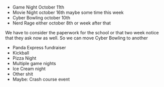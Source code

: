 - Game Night October 11th 
- Movie Night october 16th maybe some time this week
- Cyber Bowling october 10th 
- Nerd Rage either october 8th or week after that 

We have to consider the paperwork for the school or that two week notice that they ask now as well. So we can move Cyber Bowling to another

- Panda Express fundraiser 
- Kickball 
- Pizza Night 
- Multiple game nights 
- Ice Cream night 
- Other shit 
- Maybe: Crash course event 
